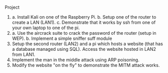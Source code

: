 Project 
1.   a. Install Kali on one of the Raspberry Pi.
     b. Setup one of the router to create a LAN (LAN1).
     c. Demonstrate that it works by ssh from one of your own laptop to one of the pi.
2.   a. Use the aircrack suite to crack the password of the router (setup in WEP).
     b. Implement a simple sniffer suff module
3. Setup the second router (LAN2) and a pi which hosts a website (that has a database managed using SQL). Access the website hosted in LAN2 from LAN1.
4. Implement the man in the middle attack using ARP poisoning.
5. Modify the website "on the fly" to demonstrate the MITM attack works.
